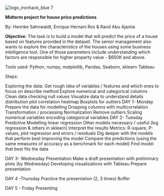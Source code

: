 ![logo_ironhack_blue 7](https://user-images.githubusercontent.com/23629340/40541063-a07a0a8a-601a-11e8-91b5-2f13e4e6b441.png)

**Midterm project for house price predictions**

By: Henrike Sahnwaldt, Enrique Hernani Ros & Rand Abu Ajamia

**Objective**: The task is to build a model that will predict the price of a house based on features provided in the dataset. The senior management also wants to explore the characteristics of the houses using some business intelligence tool. One of those parameters include understanding which factors are responsible for higher property value - \$650K and above.

Tools used: Python, numpy, matplotlib, Pandas, Seaborn, sklearn Tableau  

Steps: 

Exploring the data: 
	Get rough idea of variables / features and which ones to focus on
		describe method
		Explore numerical and categorical columns
	Clean data 
checking null values
	Visualize data to understand details 
distribution plot
correlation heatmap 
Boxplots for outliers
DAY 1- Monday
Prepare the data for modelling 
	Dropping columns with multicorrelation
	Transformation / processing
	Normalization
	Remove outliers
Scaling numerical variables
	encoding categorical variables
DAY 2- Tuesday 
Predictive Modelling
	linear regression
	Other models necessary / useful (log regression & others in sklearn)
Interpret the results
	Metrics: R-square, P-values, plot regression and errors / residuals
	Dig deeper with the models that perform best
Improving the model 
	Compare the predictions 
(using the same measures of accuracy as a benchmark for each model)
 	Find model that best fits the data

DAY 3- Wednesday
Presentation 
	Make a draft presentation with preliminary plots (by Wednesday)
	Developing visualizations with Tableau 
     	Prepare presentation
	
DAY 4 -Thursday
Practice the presentation (2, 3 times)
Buffer  

DAY 5 - Friday
Presenting
